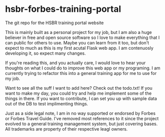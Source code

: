 # hsbr-forbes-training-portal
The git repo for the HSBR training portal website

  This is mainly built as a personal project for my job, but I am also a huge believer in free and open source software so I love to make everything that I can public for others to use. Maybe you can learn from it too, but don't expect to much as this is my first acutal Flask web app. I am contenuosly developing it, so expect many changes.

  If you're reading this, and you actually care, I would love to hear your thoughts on what I could do to improve this web app or my programing. I am currently trying to refactor this into a general training app for me to use for my job.

Want to see all the suff I want to add here? Check out the todo.txt! If you want to make my day, you could try and help me implement some of the things in there. If you want to contribute, I can set you up with sample data out of the DB to test implimenting things.

Just as a side legal note, I am in no way supported or endorsed by Forbes or Forbes Travel Guide. I've removed most references to it since the project evolved to a general training management system, but just covering bases. All trademarks are property of their respective leagl owners.
